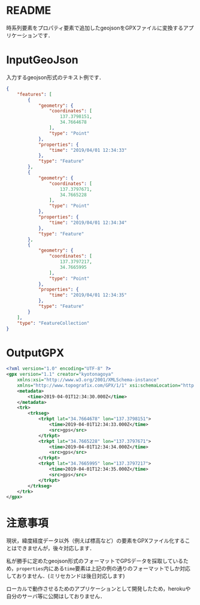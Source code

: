 # README

時系列要素をプロパティ要素で追加したgeojsonをGPXファイルに変換するアプリケーションです．

# InputGeoJson

入力するgeojson形式のテキスト例です．

``` json
{
    "features": [
        {
            "geometry": {
                "coordinates": [
                    137.3798151,
                    34.7664678
                ],
                "type": "Point"
            },
            "properties": {
                "time": "2019/04/01 12:34:33"
            },
            "type": "Feature"
        },
        {
            "geometry": {
                "coordinates": [
                    137.3797671,
                    34.7665228
                ],
                "type": "Point"
            },
            "properties": {
                "time": "2019/04/01 12:34:34"
            },
            "type": "Feature"
        },
        {
            "geometry": {
                "coordinates": [
                    137.3797217,
                    34.7665995
                ],
                "type": "Point"
            },
            "properties": {
                "time": "2019/04/01 12:34:35"
            },
            "type": "Feature"
        }
    ],
    "type": "FeatureCollection"
}
```

# OutputGPX
``` xml
<?xml version="1.0" encoding="UTF-8" ?>
<gpx version="1.1" creator="kyotonagoya" 
    xmlns:xsi="http://www.w3.org/2001/XMLSchema-instance" 
    xmlns="http://www.topografix.com/GPX/1/1" xsi:schemaLocation="http://www.topografix.com/GPX/1/1 http://www.topografix.com/GPX/1/1/gpx.xsd">
    <metadata>
        <time>2019-04-01T12:34:30.000Z</time>
    </metadata>
    <trk>
        <trkseg>
            <trkpt lat="34.7664678" lon="137.3798151">
                <time>2019-04-01T12:34:33.000Z</time>
                <src>gps</src>
            </trkpt>
            <trkpt lat="34.7665228" lon="137.3797671">
                <time>2019-04-01T12:34:34.000Z</time>
                <src>gps</src>
            </trkpt>
            <trkpt lat="34.7665995" lon="137.3797217">
                <time>2019-04-01T12:34:35.000Z</time>
                <src>gps</src>
            </trkpt>
        </trkseg>
    </trk>
</gpx>
```

# 注意事項

現状，緯度経度データ以外（例えば標高など）の要素をGPXファイル化することはできませんが，後々対応します．

私が勝手に定めたgeojson形式のフォーマットでGPSデータを採取しているため，`properties`内にある`time`要素は上記の例の通りのフォーマットでしか対応しておりません．(ミリセカンドは後日対応します)

ローカルで動作させるためのアプリケーションとして開発したため，herokuや自分のサーバ等に公開はしておりません．